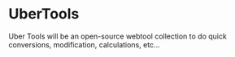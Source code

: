 # UberTools

Uber Tools will be an open-source webtool collection to do quick conversions, modification, calculations, etc...
